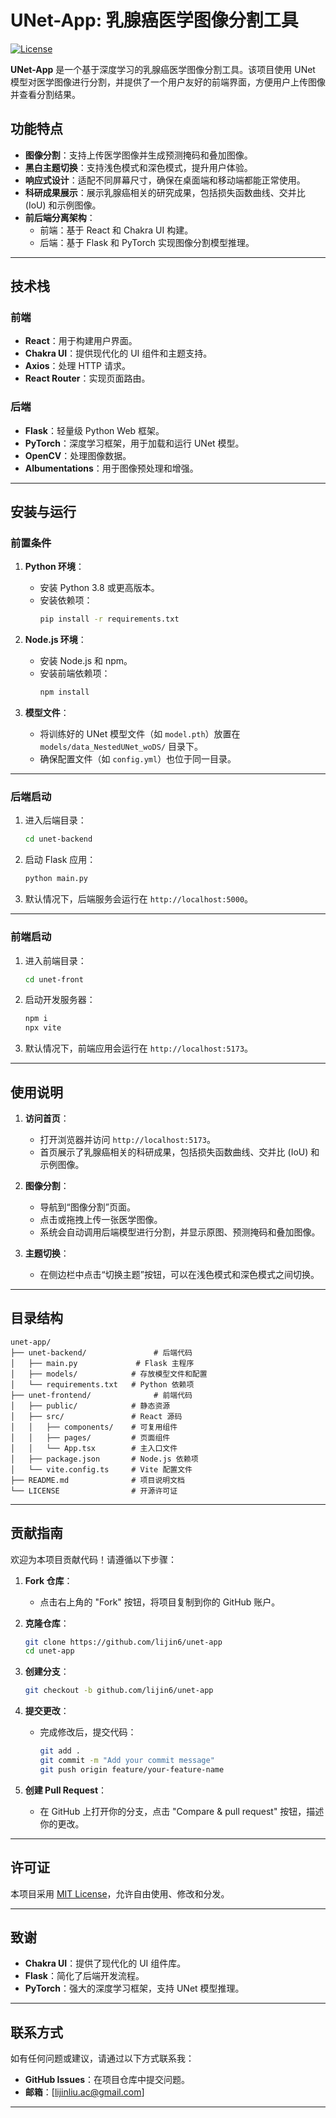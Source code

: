 # UNet-App: 乳腺癌医学图像分割工具

[![License](https://img.shields.io/badge/license-MIT-blue.svg)](LICENSE)

**UNet-App** 是一个基于深度学习的乳腺癌医学图像分割工具。该项目使用 UNet 模型对医学图像进行分割，并提供了一个用户友好的前端界面，方便用户上传图像并查看分割结果。

## 功能特点

- **图像分割**：支持上传医学图像并生成预测掩码和叠加图像。
- **黑白主题切换**：支持浅色模式和深色模式，提升用户体验。
- **响应式设计**：适配不同屏幕尺寸，确保在桌面端和移动端都能正常使用。
- **科研成果展示**：展示乳腺癌相关的研究成果，包括损失函数曲线、交并比 (IoU) 和示例图像。
- **前后端分离架构**：
  - 前端：基于 React 和 Chakra UI 构建。
  - 后端：基于 Flask 和 PyTorch 实现图像分割模型推理。

---

## 技术栈

### 前端
- **React**：用于构建用户界面。
- **Chakra UI**：提供现代化的 UI 组件和主题支持。
- **Axios**：处理 HTTP 请求。
- **React Router**：实现页面路由。

### 后端
- **Flask**：轻量级 Python Web 框架。
- **PyTorch**：深度学习框架，用于加载和运行 UNet 模型。
- **OpenCV**：处理图像数据。
- **Albumentations**：用于图像预处理和增强。

---

## 安装与运行

### 前置条件

1. **Python 环境**：
   - 安装 Python 3.8 或更高版本。
   - 安装依赖项：
     ```bash
     pip install -r requirements.txt
     ```

2. **Node.js 环境**：
   - 安装 Node.js 和 npm。
   - 安装前端依赖项：
     ```bash
     npm install
     ```

3. **模型文件**：
   - 将训练好的 UNet 模型文件（如 `model.pth`）放置在 `models/data_NestedUNet_woDS/` 目录下。
   - 确保配置文件（如 `config.yml`）也位于同一目录。

---

### 后端启动

1. 进入后端目录：
   ```bash
   cd unet-backend
   ```

2. 启动 Flask 应用：
   ```bash
   python main.py
   ```

3. 默认情况下，后端服务会运行在 `http://localhost:5000`。

---

### 前端启动

1. 进入前端目录：
   ```bash
   cd unet-front
   ```

2. 启动开发服务器：
   ```bash
   npm i
   npx vite
   ```

3. 默认情况下，前端应用会运行在 `http://localhost:5173`。

---

## 使用说明

1. **访问首页**：
   - 打开浏览器并访问 `http://localhost:5173`。
   - 首页展示了乳腺癌相关的科研成果，包括损失函数曲线、交并比 (IoU) 和示例图像。

2. **图像分割**：
   - 导航到“图像分割”页面。
   - 点击或拖拽上传一张医学图像。
   - 系统会自动调用后端模型进行分割，并显示原图、预测掩码和叠加图像。

3. **主题切换**：
   - 在侧边栏中点击“切换主题”按钮，可以在浅色模式和深色模式之间切换。

---

## 目录结构

```
unet-app/
├── unet-backend/               # 后端代码
│   ├── main.py             # Flask 主程序
│   ├── models/            # 存放模型文件和配置
│   └── requirements.txt   # Python 依赖项
├── unet-frontend/              # 前端代码
│   ├── public/            # 静态资源
│   ├── src/               # React 源码
│   │   ├── components/    # 可复用组件
│   │   ├── pages/         # 页面组件
│   │   └── App.tsx        # 主入口文件
│   ├── package.json       # Node.js 依赖项
│   └── vite.config.ts     # Vite 配置文件
├── README.md              # 项目说明文档
└── LICENSE                # 开源许可证
```

---

## 贡献指南

欢迎为本项目贡献代码！请遵循以下步骤：

1. **Fork 仓库**：
   - 点击右上角的 "Fork" 按钮，将项目复制到你的 GitHub 账户。

2. **克隆仓库**：
   ```bash
   git clone https://github.com/lijin6/unet-app
   cd unet-app
   ```

3. **创建分支**：
   ```bash
   git checkout -b github.com/lijin6/unet-app
   ```

4. **提交更改**：
   - 完成修改后，提交代码：
     ```bash
     git add .
     git commit -m "Add your commit message"
     git push origin feature/your-feature-name
     ```

5. **创建 Pull Request**：
   - 在 GitHub 上打开你的分支，点击 "Compare & pull request" 按钮，描述你的更改。

---

## 许可证

本项目采用 [MIT License](LICENSE)，允许自由使用、修改和分发。

---

## 致谢

- **Chakra UI**：提供了现代化的 UI 组件库。
- **Flask**：简化了后端开发流程。
- **PyTorch**：强大的深度学习框架，支持 UNet 模型推理。

---

## 联系方式

如有任何问题或建议，请通过以下方式联系我：

- **GitHub Issues**：在项目仓库中提交问题。
- **邮箱**：[lijinliu.ac@gmail.com]

---
